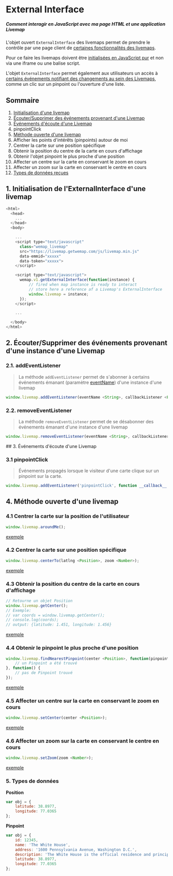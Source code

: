 # External Interface
##### Comment interagir en JavaScript avec ma page HTML et une application Livemap

L'objet ouvert `ExternalInterface` des livemaps permet de prendre le contrôle par une page client de [certaines fonctionnalités des livemaps](#publics_methods).

Pour ce faire les livemaps doivent être [initialisées en JavaScript pur](#init_native_javascript) et non via une iframe ou une balise script.

L'objet `ExternalInterface` permet également aux utilisateurs un accès à [certains événements notifiant des changements au sein des Livemaps](#events), comme un clic sur un pinpoint ou l'ouverture d'une liste.

## Sommaire

1. [Initialisation d'une livemap](#init_native_javascript)
2. [Écouter/Supprimer des événements provenant d'une Livemap](#externals_listeners)
3. [Événements d'écoute d'une Livemap](#events)
  1. pinpointClick
4. [Méthode ouverte d'une livemap](#methods)
  1. Afficher les points d'intérêts (pinpoints) autour de moi
  2. Centrer la carte sur une position spécifique
  3. Obtenir la position du centre de la carte en cours d'affichage
  4. Obtenir l'objet pinpoint le plus proche d'une position
  5. Affecter un centre sur la carte en conservant le zoom en cours
  6. Affecter un zoom sur la carte en conservant le centre en cours
5. [Types de données reçues](#types)

<a name="init_native_javascript"></a>
## 1. Initialisation de l'ExternalInterface d'une livemap

```javascript
<html>
  <head>
    ...
  </head>
  <body>

    ...
    <script type="text/javascript"
      class="wemap_livemap"
      src="https://livemap.getwemap.com/js/livemap.min.js"
      data-emmid="xxxxx"
      data-token="xxxxx">
    </script>

    <script type="text/javascript">
      wemap.v1.getExternalInterface(function(instance) {
          // fired when map instance is ready to interact
          // store here a reference af a Livemap's ExternalInterface
          window.livemap = instance;
      });
    </script>

    ...

  </body>
</html>
```

<a name="externals_listeners"></a>
## 2. Écouter/Supprimer des événements provenant d'une instance d'une Livemap

### 2.1. addEventListener

> La méthode `addEventListener` permet de s'abonner à certains événements émanant (paramètre [eventName](#events)) d'une instance d'une livemap

```javascript
window.livemap.addEventListener(eventName <String>, callbackListener <Function>);
```

### 2.2. removeEventListener
> La méthode `removeEventListener` permet de se désabonner des événements émanant d'une instance d'une livemap

```javascript
window.livemap.removeEventListener(eventName <String>, callbackListener <Function>);
```

<a name="events" />
## 3. Événements d'écoute d'une Livemap

### 3.1 pinpointClick

> Événements propagés lorsque le visiteur d'une carte clique sur un pinpoint sur la carte.

```javascript
window.livemap.addEventListener('pinpointClick', function __callback__ (){});
```

<a name="methods"></a>
## 4. Méthode ouverte d'une livemap

### 4.1 Centrer la carte sur la position de l'utilisateur

```javascript
window.livemap.aroundMe();
```
[exemple](https://github.com/wemap/welcome/blob/master/examples/external_interface/around_me.html)

### 4.2 Centrer la carte sur une position spécifique

```javascript
window.livemap.centerTo(latlng <Position>, zoom <Number>);
```

[exemple](https://github.com/wemap/welcome/blob/master/examples/external_interface/center_to.html)

### 4.3 Obtenir la position du centre de la carte en cours d'affichage

```javascript
// Retourne un objet Position
window.livemap.getCenter();
// Exemple:
// var coords = window.livemap.getCenter();
// console.log(coords);
// output: {latitude: 1.451, longitude: 1.456}
```

[exemple](https://github.com/wemap/welcome/blob/master/examples/external_interface/get_center.html)

### 4.4 Obtenir le pinpoint le plus proche d'une position

```javascript
window.livemap.findNearestPinpoint(center <Position>, function(pinpoint) {
    // un Pinpoint a été trouvé
}, function() {
    // pas de Pinpoint trouvé
});
```

[exemple](https://github.com/wemap/welcome/blob/master/examples/external_interface/find_nearest_pinpoint.html)

### 4.5 Affecter un centre sur la carte en conservant le zoom en cours

```javascript
window.livemap.setCenter(center <Position>);
```

[exemple](https://github.com/wemap/welcome/blob/master/examples/external_interface/set_center.html)

### 4.6 Affecter un zoom sur la carte en conservant le centre en cours

```javascript
window.livemap.setZoom(zoom <Number>);
```

[exemple](https://github.com/wemap/welcome/blob/master/examples/external_interface/set_zoom.html)

<a name="types"></a>

### 5. Types de données

**Position**

```javascript
var obj = {
    latitude: 38.8977,
    longitude: 77.0365
};
```

**Pinpoint**
```javascript
var obj = {
    id: 12345,
    name: 'The White House',
    address: '1600 Pennsylvania Avenue, Washington D.C.',
    description: 'The White House is the official residence and principal workplace of the President of the United States.',
    latitude: 38.8977,
    longitude: 77.0365
};
```
